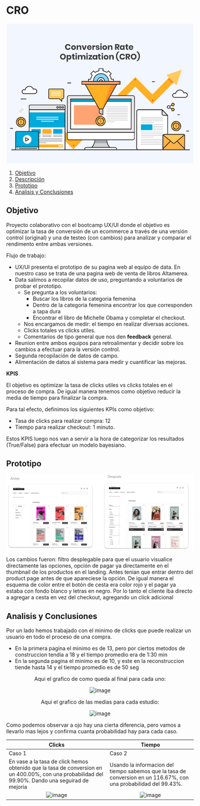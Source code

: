 # CRO

<p align="center">
  <img src="https://github.com/Anton-Utray/CRO/blob/main/IMG/Portada-CRO.jpg" alt="Portada" width="500">
</p>


1. [Objetivo](#objetivo)
2. [Descripción](#descripcion-del-proyecto)
3. [Prototipo](#prototipo)
4. [Analisis y Conclusiones](#analisis)


## Objetivo

Proyecto colaborativo con el bootcamp UX/UI donde el objetivo es optimizar la tasa de conversión de un ecommerce a través de una versión control (original) y una de testeo (con cambios) para analizar y comparar el rendimento entre ambas versiones. 

Flujo de trabajo:

 - UX/UI presenta el prototipo de su pagina web al equipo de data. En nuestro caso se trata de una pagina web de venta de libros Altamerea. 
 - Data salimos a recopilar datos de uso, preguntando a voluntarios de probar el prototipo. 
    - Se pregunta a los voluntarios: 
        - Buscar los libros de la categoria femenina
        - Dentro de la categoria femenina encontrar los que corresponden a tapa dura
        - Encontrar el libro de Michelle Obama y completar el checkout. 
    - Nos encargamos de medir: el tiempo en realizar diversas acciones.
    - Clicks totales vs clicks utiles.
    - Comentarios de tipo general que nos den **feedback** general.
- Reunion entre ambos equipos para retroalimentar y decidir sobre los cambios a efectuar para la versión control. 
- Segunda recopilación de datos de campo. 
- Alimentación de datos al sistema para medir y cuantificar las mejoras. 

**KPIS** 

El objetivo es optimizar la tasa de clicks utiles vs clicks totales en el proceso de compra. De igual manera tenemos como objetivo reducir la media de tiempo para finalizar la compra. 

Para tal efecto, definimos los siguientes KPIs como objetivo:

 - Tasa de clicks para realizar compra: 12
 - Tiempo para realizar checkout: 1 minuto. 

 Estos KPIS luego nos van a servir a la hora de categorizar los resultados (True/False) para efectuar un modelo bayesiano. 

## Prototipo

<p align="center">
  <img src="https://github.com/Anton-Utray/CRO/blob/main/IMG/cambios%20web.png" alt="Cambios" width="800">
</p>


Los cambios fueron: filtro desplegable para que el usuario visualice directamente las opciones, opción de pagar ya directamente en el thumbnail de los productos en el landing. Antes tenian que entrar dentro del product page antes de que apareciese la opción. De igual manera el esquema de color entre el botón de cesta era color rojo y el pagar ya estaba con fondo blanco y letras en negro. Por lo tanto el cliente iba directo a agregar a cesta en vez del checkout, agregando un click adicional

## Analisis y Conclusiones

Por un lado hemos trabajado con el minimo de clicks que puede realizar un usuario en todo el proceso de una compra.

- En la primera pagina el minimo es de 13, pero por ciertos metodos de construccion tendia a 18 y el tiempo promedio era de 1:30 min
- En la segunda pagina el minimo es de 10, y este en la reconstruccion tiende hasta 14 y el tiempo promedio es de 50 seg 

</div>
<div align="center">
  Aqui el grafico de como queda al final para cada uno:
  
  ![image](https://github.com/joeSL-ms/proye/assets/127346073/590e48b6-dd3b-41df-91ee-e3502f26c00b)
  
  Aqui el grafico de las medias para cada estudio:
  
  ![image](https://github.com/joeSL-ms/proye/assets/127346073/cded53a4-8422-4531-aa3e-045fce8bffe9)
</div>
<div>
  Como podemos observar a ojo hay una cierta diferencia, pero vamos a llevarlo mas lejos y confirma cuanta probabilidad hay para cada caso.

| Clicks | Tiempo |
| --------- | --------- |
| Caso 1 | Caso 2 |
|  En vase a la tasa de click hemos obtenido que la tasa de conversion en un 400.00%, con una probabilidad del 99.90%. Dando una seguirad de mejoria   | Usando la informacion del tiempo sabemos que la tasa de conversion en un 116.67%, con una probabilidad del 99.43%.   |
| <div align="center" colspan="2"> ![image](https://github.com/joeSL-ms/proye/assets/127346073/af1933f5-c203-4873-a0b0-5c83badce8a2)</div> | <div align="center"> ![image](https://github.com/joeSL-ms/proye/assets/127346073/284b07c1-bbac-47ee-854a-09749ab21411)</div> |
  </div>
